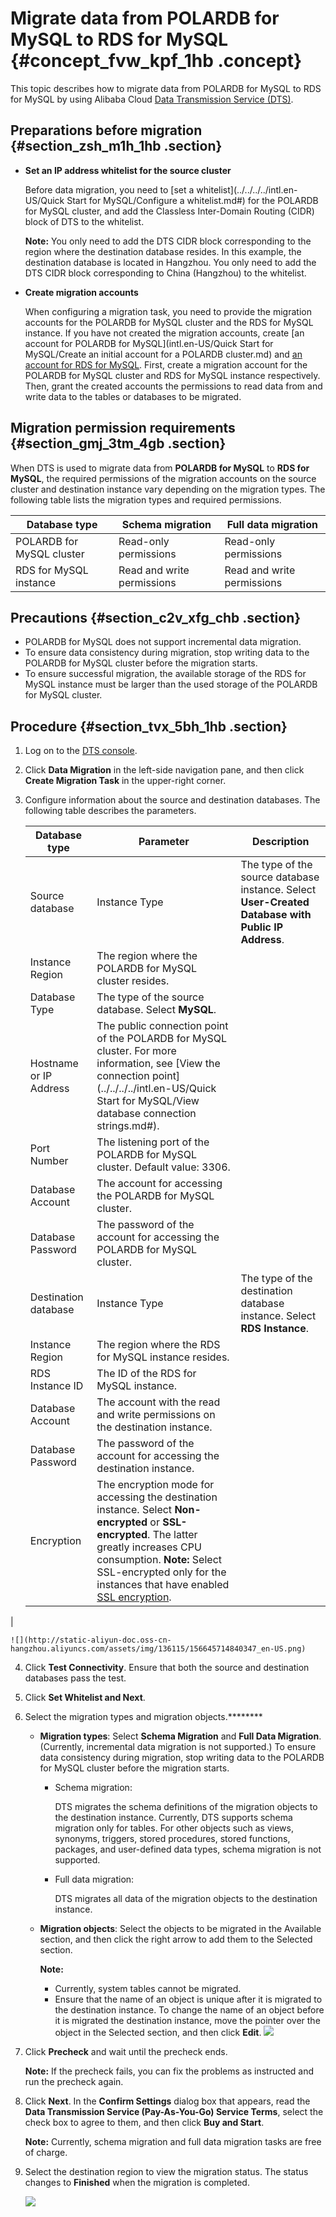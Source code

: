 # Migrate data from POLARDB for MySQL to RDS for MySQL {#concept_fvw_kpf_1hb .concept}

This topic describes how to migrate data from POLARDB for MySQL to RDS for MySQL by using Alibaba Cloud [Data Transmission Service \(DTS\)](https://www.alibabacloud.com/help/doc-detail/26592.htm).

## Preparations before migration {#section_zsh_m1h_1hb .section}

-   **Set an IP address whitelist for the source cluster** 

    Before data migration, you need to [set a whitelist](../../../../intl.en-US/Quick Start for MySQL/Configure a whitelist.md#) for the POLARDB for MySQL cluster, and add the Classless Inter-Domain Routing \(CIDR\) block of DTS to the whitelist.

    **Note:** You only need to add the DTS CIDR block corresponding to the region where the destination database resides. In this example, the destination database is located in Hangzhou. You only need to add the DTS CIDR block corresponding to China \(Hangzhou\) to the whitelist.

-   **Create migration accounts** 

    When configuring a migration task, you need to provide the migration accounts for the POLARDB for MySQL cluster and the RDS for MySQL instance. If you have not created the migration accounts, create [an account for POLARDB for MySQL](intl.en-US/Quick Start for MySQL/Create an initial account for a POLARDB cluster.md) and [an account for RDS for MySQL](https://www.alibabacloud.com/help/doc-detail/87038.htm). First, create a migration account for the POLARDB for MySQL cluster and RDS for MySQL instance respectively. Then, grant the created accounts the permissions to read data from and write data to the tables or databases to be migrated.


## Migration permission requirements {#section_gmj_3tm_4gb .section}

When DTS is used to migrate data from **POLARDB for MySQL** to **RDS for MySQL**, the required permissions of the migration accounts on the source cluster and destination instance vary depending on the migration types. The following table lists the migration types and required permissions.

|Database type|Schema migration|Full data migration|
|-------------|----------------|-------------------|
|POLARDB for MySQL cluster|Read-only permissions|Read-only permissions|
|RDS for MySQL instance|Read and write permissions|Read and write permissions|

## Precautions {#section_c2v_xfg_chb .section}

-   POLARDB for MySQL does not support incremental data migration.
-   To ensure data consistency during migration, stop writing data to the POLARDB for MySQL cluster before the migration starts.
-   To ensure successful migration, the available storage of the RDS for MySQL instance must be larger than the used storage of the POLARDB for MySQL cluster.

## Procedure {#section_tvx_5bh_1hb .section}

1.  Log on to the [DTS console](https://dts.console.aliyun.com/).
2.  Click **Data Migration** in the left-side navigation pane, and then click **Create Migration Task** in the upper-right corner.
3.  Configure information about the source and destination databases. The following table describes the parameters.

    |Database type|Parameter|Description|
    |-------------|---------|-----------|
    |Source database|Instance Type|The type of the source database instance. Select **User-Created Database with Public IP Address**.|
    |Instance Region|The region where the POLARDB for MySQL cluster resides.|
    |Database Type|The type of the source database. Select **MySQL**.|
    |Hostname or IP Address|The public connection point of the POLARDB for MySQL cluster. For more information, see [View the connection point](../../../../intl.en-US/Quick Start for MySQL/View database connection strings.md#).|
    |Port Number|The listening port of the POLARDB for MySQL cluster. Default value: 3306.|
    |Database Account|The account for accessing the POLARDB for MySQL cluster.|
    |Database Password|The password of the account for accessing the POLARDB for MySQL cluster.|
    |Destination database|Instance Type|The type of the destination database instance. Select **RDS Instance**.|
    |Instance Region|The region where the RDS for MySQL instance resides.|
    |RDS Instance ID|The ID of the RDS for MySQL instance.|
    |Database Account|The account with the read and write permissions on the destination instance.|
    |Database Password|The password of the account for accessing the destination instance.|
    |Encryption|The encryption mode for accessing the destination instance. Select **Non-encrypted** or **SSL-encrypted**. The latter greatly increases CPU consumption. **Note:** Select SSL-encrypted only for the instances that have enabled [SSL encryption](https://www.alibabacloud.com/help/doc-detail/32474.htm).

 |

    ![](http://static-aliyun-doc.oss-cn-hangzhou.aliyuncs.com/assets/img/136115/156645714840347_en-US.png)

4.  Click **Test Connectivity**. Ensure that both the source and destination databases pass the test.
5.  Click **Set Whitelist and Next**.
6.  Select the migration types and migration objects.******** 

    -   **Migration types**: Select **Schema Migration** and **Full Data Migration**. \(Currently, incremental data migration is not supported.\) To ensure data consistency during migration, stop writing data to the POLARDB for MySQL cluster before the migration starts.
        -   Schema migration:

            DTS migrates the schema definitions of the migration objects to the destination instance. Currently, DTS supports schema migration only for tables. For other objects such as views, synonyms, triggers, stored procedures, stored functions, packages, and user-defined data types, schema migration is not supported.

        -   Full data migration:

            DTS migrates all data of the migration objects to the destination instance.

    -   **Migration objects**: Select the objects to be migrated in the Available section, and then click the right arrow to add them to the Selected section.

        **Note:** 

        -   Currently, system tables cannot be migrated.
        -   Ensure that the name of an object is unique after it is migrated to the destination instance. To change the name of an object before it is migrated the destination instance, move the pointer over the object in the Selected section, and then click **Edit**.
    ![](http://static-aliyun-doc.oss-cn-hangzhou.aliyuncs.com/assets/img/136115/156645714840349_en-US.png)

7.  Click **Precheck** and wait until the precheck ends.

    **Note:** If the precheck fails, you can fix the problems as instructed and run the precheck again.

8.  Click **Next**. In the **Confirm Settings** dialog box that appears, read the **Data Transmission Service \(Pay-As-You-Go\) Service Terms**, select the check box to agree to them, and then click **Buy and Start**.

    **Note:** Currently, schema migration and full data migration tasks are free of charge.

9.  Select the destination region to view the migration status. The status changes to **Finished** when the migration is completed.

    ![](http://static-aliyun-doc.oss-cn-hangzhou.aliyuncs.com/assets/img/136115/156645714840351_en-US.png)


